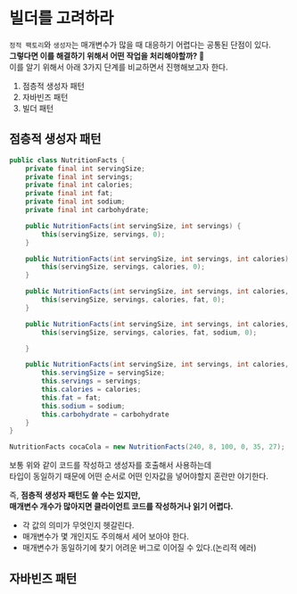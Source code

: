 빌더를 고려하라
====================
`정적 팩토리`와 `생성자`는 매개변수가 많을 때 대응하기 어렵다는 공통된 단점이 있다.             
**그렇다면 이를 해결하기 위해서 어떤 작업을 처리해야할까? 🤔**            
이를 알기 위해서 아래 3가지 단계를 비교하면서 진행해보고자 한다.      
   
1. 점층적 생성자 패턴    
2. 자바빈즈 패턴     
3. 빌더 패턴    
   
## 점층적 생성자 패턴 
```java
public class NutritionFacts {
    private final int servingSize;
    private final int servings;
    private final int calories;
    private final int fat;
    private final int sodium;
    private final int carbohydrate;

    public NutritionFacts(int servingSize, int servings) {
        this(servingSize, servings, 0);
    }

    public NutritionFacts(int servingSize, int servings, int calories) {
        this(servingSize, servings, calories, 0);
    }

    public NutritionFacts(int servingSize, int servings, int calories, int fat) {
        this(servingSize, servings, calories, fat, 0);
    }

    public NutritionFacts(int servingSize, int servings, int calories, int fat, int sodium) {
        this(servingSize, servings, calories, fat, sodium, 0);

    }

    public NutritionFacts(int servingSize, int servings, int calories, int fat, int sodium, int carbohydrate) {
        this.servingSize = servingSize;
        this.servings = servings;
        this.calories = calories;
        this.fat = fat;
        this.sodium = sodium;
        this.carbohydrate = carbohydrate
    }
}
```
```java
NutritionFacts cocaCola = new NutritionFacts(240, 8, 100, 0, 35, 27);
```
보통 위와 같이 코드를 작성하고 생성자를 호출해서 사용하는데     
타입이 동일하기 때문에 어떤 순서로 어떤 인자값을 넣어야할지 혼란만 야기한다.      
   
즉, **점층적 생성자 패턴도 쓸 수는 있지만,**     
**매개변수 개수가 많아지면 클라이언트 코드를 작성하거나 읽기 어렵다.**       
  
* 각 값의 의미가 무엇인지 헷갈린다.     
* 매개변수가 몇 개인지도 주의해서 세어 보아야 한다.     
* 매개변수가 동일하기에 찾기 어려운 버그로 이어질 수 있다.(논리적 에러)  
  
## 자바빈즈 패턴 





